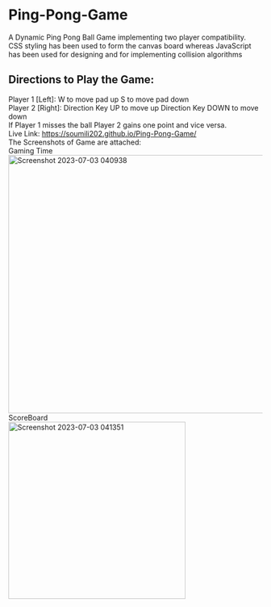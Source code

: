 # Ping-Pong-Game
A Dynamic Ping Pong Ball Game implementing two player compatibility.<br />
CSS styling has been used to form the canvas board whereas JavaScript has been used for designing and for implementing collision algorithms <br />
## Directions to Play the Game:<br />
Player 1 [Left]: W to move pad up     S to move pad down <br />
Player 2 [Right]: Direction Key UP  to move up    Direction Key DOWN to move down<br />
If Player 1 misses the ball Player 2 gains one point and vice versa.<br />
Live Link: https://soumili202.github.io/Ping-Pong-Game/<br />
The Screenshots of Game are attached:<br />
Gaming Time <br />
<img width="512" alt="Screenshot 2023-07-03 040938" src="https://github.com/soumili202/Ping-Pong-Game/assets/106475649/bef67536-3778-4aec-a919-aea47129407d"> <br />
ScoreBoard <br />
<img width="351" alt="Screenshot 2023-07-03 041351" src="https://github.com/soumili202/Ping-Pong-Game/assets/106475649/68de7e36-d363-4713-8e0a-00b63a1737f9">




